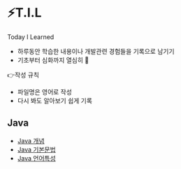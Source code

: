 # :zap:T.I.L
Today I Learned
* 하루동안 학습한 내용이나 개발관련 경험들을 기록으로 남기기
* 기초부터 심화까지 열심히 :punch:

:point_right:작성 규칙

* 파일명은 영어로 작성
* 다시 봐도 알아보기 쉽게 기록

## Java

* [Java 개념](https://github.com/DeveloperDulli/T.I.L/blob/master/Java/Java-%EA%B0%9C%EB%85%90.md)
* [Java 기본문법](https://github.com/DeveloperDulli/T.I.L/blob/master/Java/Java-%EB%AC%B8%EB%B2%95.md)
* [Java 언어특성](https://github.com/DeveloperDulli/T.I.L/blob/master/Java/Java%20%EC%96%B8%EC%96%B4%ED%8A%B9%EC%84%B1%20_%ED%99%9C%EC%9A%A9.md)

